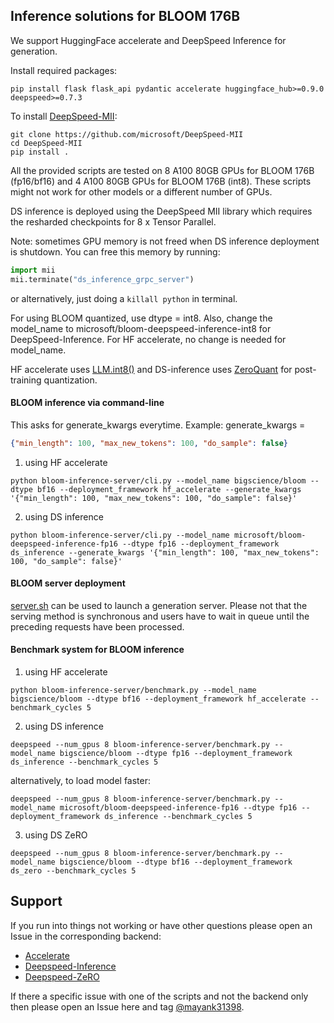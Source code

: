 ## Inference solutions for BLOOM 176B

We support HuggingFace accelerate and DeepSpeed Inference for generation.

Install required packages:

```shell
pip install flask flask_api pydantic accelerate huggingface_hub>=0.9.0 deepspeed>=0.7.3
```
To install [DeepSpeed-MII](https://github.com/microsoft/DeepSpeed-MII):
```shell
git clone https://github.com/microsoft/DeepSpeed-MII
cd DeepSpeed-MII
pip install .
```

All the provided scripts are tested on 8 A100 80GB GPUs for BLOOM 176B (fp16/bf16) and 4 A100 80GB GPUs for BLOOM 176B (int8). These scripts might not work for other models or a different number of GPUs.

DS inference is deployed using the DeepSpeed MII library which requires the resharded checkpoints for 8 x Tensor Parallel.

Note: sometimes GPU memory is not freed when DS inference deployment is shutdown. You can free this memory by running:
```python
import mii
mii.terminate("ds_inference_grpc_server")
```
or alternatively, just doing a `killall python` in terminal.

For using BLOOM quantized, use dtype = int8. Also, change the model_name to microsoft/bloom-deepspeed-inference-int8 for DeepSpeed-Inference. For HF accelerate, no change is needed for model_name.

HF accelerate uses [LLM.int8()](https://arxiv.org/abs/2208.07339) and DS-inference uses [ZeroQuant](https://arxiv.org/abs/2206.01861) for post-training quantization.

#### BLOOM inference via command-line

This asks for generate_kwargs everytime.
Example: generate_kwargs =
```json
{"min_length": 100, "max_new_tokens": 100, "do_sample": false}
```

1. using HF accelerate
```shell
python bloom-inference-server/cli.py --model_name bigscience/bloom --dtype bf16 --deployment_framework hf_accelerate --generate_kwargs '{"min_length": 100, "max_new_tokens": 100, "do_sample": false}'
```

2. using DS inference
```shell
python bloom-inference-server/cli.py --model_name microsoft/bloom-deepspeed-inference-fp16 --dtype fp16 --deployment_framework ds_inference --generate_kwargs '{"min_length": 100, "max_new_tokens": 100, "do_sample": false}'
```

#### BLOOM server deployment

[server.sh](server.sh) can be used to launch a generation server. Please not that the serving method is synchronous and users have to wait in queue until the preceding requests have been processed.

#### Benchmark system for BLOOM inference

1. using HF accelerate
```shell
python bloom-inference-server/benchmark.py --model_name bigscience/bloom --dtype bf16 --deployment_framework hf_accelerate --benchmark_cycles 5
```

2. using DS inference
```shell
deepspeed --num_gpus 8 bloom-inference-server/benchmark.py --model_name bigscience/bloom --dtype fp16 --deployment_framework ds_inference --benchmark_cycles 5
```
alternatively, to load model faster:
```shell
deepspeed --num_gpus 8 bloom-inference-server/benchmark.py --model_name microsoft/bloom-deepspeed-inference-fp16 --dtype fp16 --deployment_framework ds_inference --benchmark_cycles 5
```

3. using DS ZeRO
```shell
deepspeed --num_gpus 8 bloom-inference-server/benchmark.py --model_name bigscience/bloom --dtype bf16 --deployment_framework ds_zero --benchmark_cycles 5
```

## Support


If you run into things not working or have other questions please open an Issue in the corresponding backend:

- [Accelerate](https://github.com/huggingface/accelerate/issues)
- [Deepspeed-Inference](./https://github.com/microsoft/DeepSpeed/issues)
- [Deepspeed-ZeRO](./https://github.com/microsoft/DeepSpeed/issues)

If there a specific issue with one of the scripts and not the backend only then please open an Issue here and tag [@mayank31398](https://github.com/mayank31398).
